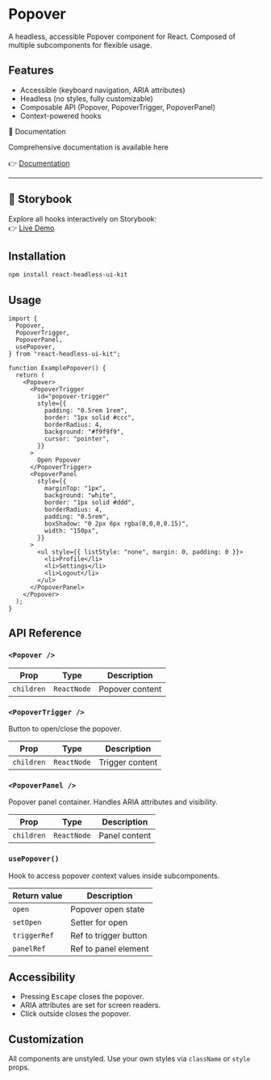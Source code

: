 # Popover

A headless, accessible Popover component for React. Composed of multiple subcomponents for flexible usage.

## Features

- Accessible (keyboard navigation, ARIA attributes)
- Headless (no styles, fully customizable)
- Composable API (Popover, PopoverTrigger, PopoverPanel)
- Context-powered hooks

📘 Documentation

Comprehensive documentation is available here

👉 [Documentation](https://shakir-afridi.github.io/react-headless-ui-kit/docs)

---

## 📘 Storybook

Explore all hooks interactively on Storybook:  
👉 [Live Demo](https://shakir-afridi.github.io/react-headless-ui-kit/storybook)

## Installation

```bash
npm install react-headless-ui-kit
```

## Usage

```tsx
import {
  Popover,
  PopoverTrigger,
  PopoverPanel,
  usePopover,
} from "react-headless-ui-kit";

function ExamplePopover() {
  return (
    <Popover>
      <PopoverTrigger
        id="popover-trigger"
        style={{
          padding: "0.5rem 1rem",
          border: "1px solid #ccc",
          borderRadius: 4,
          background: "#f9f9f9",
          cursor: "pointer",
        }}
      >
        Open Popover
      </PopoverTrigger>
      <PopoverPanel
        style={{
          marginTop: "1px",
          background: "white",
          border: "1px solid #ddd",
          borderRadius: 4,
          padding: "0.5rem",
          boxShadow: "0 2px 6px rgba(0,0,0,0.15)",
          width: "150px",
        }}
      >
        <ul style={{ listStyle: "none", margin: 0, padding: 0 }}>
          <li>Profile</li>
          <li>Settings</li>
          <li>Logout</li>
        </ul>
      </PopoverPanel>
    </Popover>
  );
}
```

## API Reference

### `<Popover />`

| Prop      | Type         | Description                       |
|-----------|--------------|-----------------------------------|
| `children`| `ReactNode`  | Popover content                   |

### `<PopoverTrigger />`

Button to open/close the popover.

| Prop      | Type         | Description                       |
|-----------|--------------|-----------------------------------|
| `children`| `ReactNode`  | Trigger content                   |

### `<PopoverPanel />`

Popover panel container. Handles ARIA attributes and visibility.

| Prop      | Type         | Description                       |
|-----------|--------------|-----------------------------------|
| `children`| `ReactNode`  | Panel content                     |

### `usePopover()`

Hook to access popover context values inside subcomponents.

| Return value | Description           |
|--------------|----------------------|
| `open`       | Popover open state   |
| `setOpen`    | Setter for open      |
| `triggerRef` | Ref to trigger button|
| `panelRef`   | Ref to panel element |

## Accessibility

- Pressing <kbd>Escape</kbd> closes the popover.
- ARIA attributes are set for screen readers.
- Click outside closes the popover.

## Customization

All components are unstyled. Use your own styles via `className` or `style` props.

